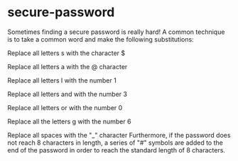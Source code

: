 # secure-password
Sometimes finding a secure password is really hard! A common technique is to take a common word and make the following substitutions:  

Replace all letters s with the character $ 

Replace all letters a with the @ character 

Replace all letters l with the number 1 

Replace all letters and with the number 3 

Replace all letters or with the number 0 

Replace all the letters g with the number 6 

Replace all spaces with the "_" character Furthermore, if the password does not reach 8 characters in length, a series of "#" symbols are added to the end of the password in order to reach the standard length of 8 characters.
